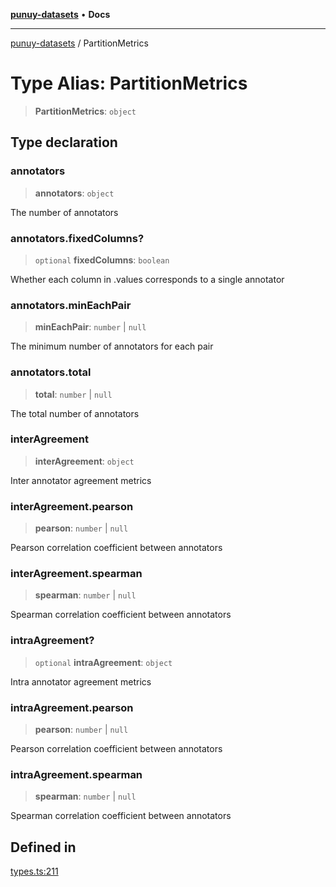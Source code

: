 [**punuy-datasets**](../README.md) • **Docs**

***

[punuy-datasets](../README.md) / PartitionMetrics

# Type Alias: PartitionMetrics

> **PartitionMetrics**: `object`

## Type declaration

### annotators

> **annotators**: `object`

The number of annotators

### annotators.fixedColumns?

> `optional` **fixedColumns**: `boolean`

Whether each column in .values corresponds to a single annotator

### annotators.minEachPair

> **minEachPair**: `number` \| `null`

The minimum number of annotators for each pair

### annotators.total

> **total**: `number` \| `null`

The total number of annotators

### interAgreement

> **interAgreement**: `object`

Inter annotator agreement metrics

### interAgreement.pearson

> **pearson**: `number` \| `null`

Pearson correlation coefficient between annotators

### interAgreement.spearman

> **spearman**: `number` \| `null`

Spearman correlation coefficient between annotators

### intraAgreement?

> `optional` **intraAgreement**: `object`

Intra annotator agreement metrics

### intraAgreement.pearson

> **pearson**: `number` \| `null`

Pearson correlation coefficient between annotators

### intraAgreement.spearman

> **spearman**: `number` \| `null`

Spearman correlation coefficient between annotators

## Defined in

[types.ts:211](https://github.com/andrefs/punuy-datasets/blob/7d8261d46261d0bf540e93e651bd6fbf53a06c89/src/lib/types.ts#L211)
